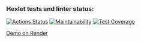 ### Hexlet tests and linter status:
[![Actions Status](https://github.com/dariakoval/java-project-72/workflows/hexlet-check/badge.svg)](https://github.com/dariakoval/java-project-72/actions)
[![Maintainability](https://api.codeclimate.com/v1/badges/f72e0a051c913e65a2cf/maintainability)](https://codeclimate.com/github/dariakoval/java-project-72/maintainability)
[![Test Coverage](https://api.codeclimate.com/v1/badges/f72e0a051c913e65a2cf/test_coverage)](https://codeclimate.com/github/dariakoval/java-project-72/test_coverage)

[Demo on Render](https://page-analyzer-2sps.onrender.com)
